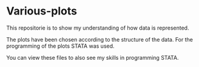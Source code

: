 # Various-plots

This repositorie is to show my understanding of how data is represented. 


The plots have been chosen according to the structure of the data. For the programming of the plots STATA was used. 

You can view these files to also see my skills in programming STATA.  
